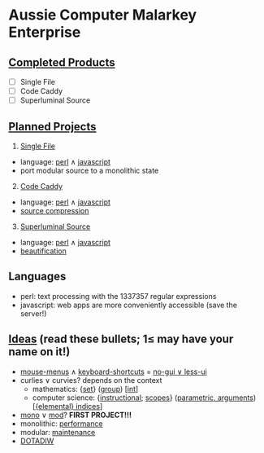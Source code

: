 # Aussie Computer Malarkey Enterprise
## [Completed Products](https://en.wikipedia.org/wiki/Free_and_open-source_software)
- [ ] Single File
- [ ] Code Caddy
- [ ] Superluminal Source

## [Planned Projects](https://en.wikipedia.org/wiki/Outline_of_software)
1. [Single File](https://en.wiktionary.org/wiki/single_file)
  * language: [perl](https://en.wikipedia.org/wiki/Console_application) ∧ [javascript](https://en.wikipedia.org/wiki/Web_application)
  * port modular source to a monolithic state
2. [Code Caddy](https://en.wikipedia.org/wiki/Code_golf)
  * language: [perl](https://en.wikipedia.org/wiki/Console_application) ∧ [javascript](https://en.wikipedia.org/wiki/Web_application)
  * [source compression](https://en.wikipedia.org/wiki/Minification_%28programming%29)
3. [Superluminal Source](https://en.wikipedia.org/wiki/Reverse_engineering)
  * language: [perl](https://en.wikipedia.org/wiki/Console_application) ∧ [javascript](https://en.wikipedia.org/wiki/Web_application)
  * [beautification](https://en.wikipedia.org/wiki/Prettyprint)

## Languages
* perl: text processing with the 1337357 regular expressions
* javascript: web apps are more conveniently accessible (save the server!)

## [Ideas](https://en.wikipedia.org/wiki/List_of_software_categories) (read these bullets; 1≤ may have your name on it!)
* [mouse-menus](https://en.wikipedia.org/wiki/Context_menu) ∧ [keyboard-shortcuts](https://en.wikipedia.org/wiki/Keyboard_shortcut) = [no-gui ∨ less-ui](https://en.wikipedia.org/wiki/Cruft)
* curlies ∨ curvies? depends on the context
  * mathematics: {[set](https://en.wikipedia.org/wiki/Set_%28mathematics%29)} ([group](https://en.wikipedia.org/wiki/Order_of_operations)) [[int](https://en.wikipedia.org/wiki/Nearest_integer_function)]
  * computer science: {[instructional](https://en.wikipedia.org/wiki/Block_%28programming%29); [scopes](https://en.wikipedia.org/wiki/Scope_%28computer_science%29)} ([parametric, arguments](https://en.wikipedia.org/wiki/Parameter_%28computer_programming%29)) [[{elemental} indices](https://en.wikipedia.org/wiki/Index#Computer_sciences)]
* [mono](https://en.wikipedia.org/wiki/Monolith_%28disambiguation%29#Computers) ∨ [mod](https://en.wikipedia.org/wiki/Modularity)? **FIRST PROJECT!!!**
 * monolithic: [performance](https://en.wikipedia.org/wiki/Benchmark_%28computing%29)
 * modular: [maintenance](https://en.wikipedia.org/wiki/Maintenance,_repair,_and_operations)
* [DOTADIW](https://en.wikipedia.org/wiki/Neural_network_software)
